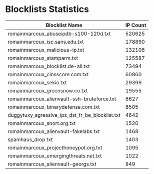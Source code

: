 # Blocklists Statistics
| Blocklist Name | IP Count |
|----|----|
| romainmarcoux_abuseipdb-s100-120d.txt | 520625 |
| romainmarcoux_isc.sans.edu.txt | 178890 |
| romainmarcoux_malicious-ip.txt | 132106 |
| romainmarcoux_stamparm.txt | 125587 |
| romainmarcoux_blocklist.de-all.txt | 73494 |
| romainmarcoux_cinsscore.com.txt | 60860 |
| romainmarcoux_sekio.txt | 29399 |
| romainmarcoux_greensnow.co.txt | 19555 |
| romainmarcoux_alienvault-ssh-bruteforce.txt | 8627 |
| romainmarcoux_binarydefense.com.txt | 8505 |
| duggytuxy_agressive_ips_dst_fr_be_blocklist.txt | 4642 |
| romainmarcoux_snort.org.txt | 1520 |
| romainmarcoux_alienvault-fakelabs.txt | 1468 |
| spamhaus_drop.txt | 1403 |
| romainmarcoux_projecthoneypot.org.txt | 1095 |
| romainmarcoux_emergingthreats.net.txt | 1022 |
| romainmarcoux_alienvault-georgs.txt | 849 |
